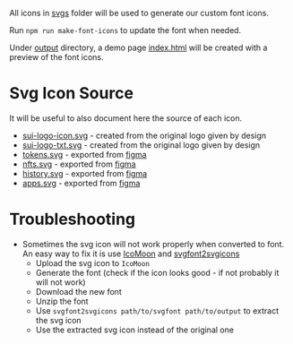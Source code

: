 All icons in [svgs](./svgs/) folder will be used to generate our custom font icons.

Run `npm run make-font-icons` to update the font when needed.

Under [output](./output/) directory, a demo page [index.html](./output/index.html) will be created with a preview of the font icons.

# Svg Icon Source

It will be useful to also document here the source of each icon.

-   [sui-logo-icon.svg](./svgs/sui-logo-icon.svg) - created from the original logo given by design
-   [sui-logo-txt.svg](./svgs/sui-logo-txt.svg) - created from the original logo given by design
-   [tokens.svg](./svgs/tokens.svg) - exported from [figma](https://www.figma.com/file/rkFrheddol8YO7HQaHgIfF/Sui-Systematize?node-id=3547%3A3433)
-   [nfts.svg](./svgs/nfts.svg) - exported from [figma](https://www.figma.com/file/rkFrheddol8YO7HQaHgIfF/Sui-Systematize?node-id=3547%3A3433)
-   [history.svg](./svgs/history.svg) - exported from [figma](https://www.figma.com/file/rkFrheddol8YO7HQaHgIfF/Sui-Systematize?node-id=3547%3A3433)
-   [apps.svg](./svgs/apps.svg) - exported from [figma](https://www.figma.com/file/rkFrheddol8YO7HQaHgIfF/Sui-Systematize?node-id=3547%3A3433)

# Troubleshooting

-   Sometimes the svg icon will not work properly when converted to font. An easy way to fix it is use [IcoMoon](https://icomoon.io/app) and [svgfont2svgicons](https://github.com/nfroidure/svgfont2svgicons)
    -   Upload the svg icon to `IcoMoon`
    -   Generate the font (check if the icon looks good - if not probably it will not work)
    -   Download the new font
    -   Unzip the font
    -   Use `svgfont2svgicons path/to/svgfont path/to/output` to extract the svg icon
    -   Use the extracted svg icon instead of the original one
